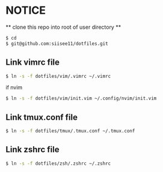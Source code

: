 # NOTICE

** clone this repo into root of user directory **

```bash
$ cd
$ git@github.com:siisee11/dotfiles.git

```
## Link vimrc file

```bash
$ ln -s -f dotfiles/vim/.vimrc ~/.vimrc
```

if nvim
```bash
$ ln -s -f dotfiles/vim/init.vim ~/.config/nvim/init.vim
```

## Link tmux.conf file

```bash
$ ln -s -f dotfiles/tmux/.tmux.conf ~/.tmux.conf
```

## Link zshrc file

```bash
$ ln -s -f dotfiles/zsh/.zshrc ~/.zshrc
```
